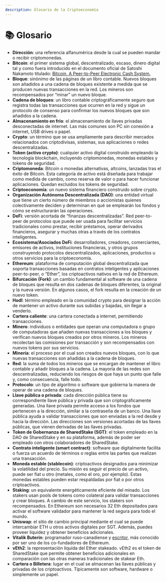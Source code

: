 ```yaml
---
description: Glosario de la Criptoeconomía
---
```


# 📚 Glosario

* **Dirección**: una referencia alfanumérica desde la cual se pueden mandar o recibir criptomonedas.
* **Bitcoin**: el primer sistema global, descentralizado, escaso, dinero digital tal y como fuera introducido en el documento oficial de Satoshi Nakamoto titulado: [Bitcoin, A Peer-to-Peer Electronic Cash System.](https://bitcoin.org/bitcoin.pdf)
* **Bloque**: sinónimo de las páginas de un libro contable. Nuevos bloques son añadidos a una cadena de bloques existente a medida que se producen nuevas transacciones en la red. Los mineros son recompensados por “minar” un nuevo bloque.
* **Cadena de bloques**: un libro contable criptográficamente seguro que registra todas las transacciones que ocurren en la red y sigue un protocolo de consenso para confirmar los nuevos bloques que son añadidos a la cadena.
* **Almacenamiento en frío**: el almacenamiento de llaves privadas desconectadas de internet. Las más comunes son PC sin conexión a internet, USB drives o papel.
* **Crypto**: un término que se usa ampliamente para describir mercados relacionados con criptodivisas, sistemas, sus aplicaciones o redes descentralizadas.
* **Token \(activo crypto\)**: cualquier activo digital construido empleando la tecnología blockchain, incluyendo criptomonedas, monedas estables y tokens de seguridad.
* **Criptomoneda**: Bitcoin o monedas alternativas, altcoins, lanzadas tras el éxito de Bitcoin. Esta categoría de activo está diseñada para trabajar como medida de cambio, como reserva de valor o para hacer funcionar aplicaciones. Quedan excluidos los tokens de seguridad.
* **Criptoeconomía**: un nuevo sistema financiero construido sobre crypto.
* **Organización Autónoma Descentralizada \(DAO\)**: una entidad virtual que tiene un cierto número de miembros o accionistas quienes colectivamente deciden y determinan en qué se emplearán los fondos y cómo se estructurarán las operaciones.
* **DeFi**: versión acortada de “finanzas descentralizadas”. Red peer-to-peer de protocolos que puede ser usada para facilitar servicios tradicionales como prestar, recibir préstamos, operar derivados financieros, asegurar y muchas otras a través de los contratos inteligentes.
* **Ecosistema/Asociados DeFi**: desarrolladores, creadores, comerciantes, emisores de activos, instituciones financieras, y otros grupos construyendo protocolos descentralizados, aplicaciones, productos u otros servicios para la criptoeconomía. 
* **Ethereum**: plataforma de computación global descentralizada que soporta transacciones basadas en contratos inteligentes y aplicaciones peer-to-peer, o “Ether”, los criptoactivos nativos en la red de Ethereum.
* **Bifurcación** **\(Fork\)**: un cambio fundamental al software de una cadena de bloques que resulta en dos cadenas de bloques diferentes, la original y la nueva versión. En algunos casos, el fork resulta en la creación de un nuevo token.
* **Hodl**: término empleado en la comunidad crypto para designar la acción de mantener un activo durante sus subidas y bajadas, sin llegar a venderlo.
* **Cartera caliente**: una cartera conectada a internet, permitiendo transacciones.
* **Minero**: individuos o entidades que operan una computadora o grupo de computadoras que añaden nuevas transacciones a los bloques y verifican nuevos bloques creados por otros mineros. Los mineros recolectan las comisiones por transacción y son recompensados con nuevos tokens por sus servicios.
* **Minería**: el proceso por el cual son creados nuevos bloques, con lo que nuevas transacciones son añadidas a la cadena de bloques.
* **Red**: la suma de todos los mineros que se encargan de mantener el libro contable y añadir bloques a la cadena. La mayoría de las redes son descentralizadas, reduciendo los riesgos de que haya un punto que falle y, como consecuencia, falle todo.
* **Protocolo**: un tipo de algoritmo o software que gobierna la manera de operar de una cadena de bloques.
* **Llave pública o privada**: cada dirección pública tiene su correspondiente llave pública y privada que son criptográficamente generadas. Una llave privada permite acceso a los fondos que pertenecen a la dirección, similar a la contraseña de un banco. Una llave pública ayuda a validar transacciones que son enviadas a la red desde y hacia la dirección. Las direcciones son versiones acortadas de las llaves públicas, que vienen derivadas de las llaves privadas.
* **Token de Gobernanza de SharedStake \(SGT\)**: el token empleado en la DAO de SharedStake y en su plataforma, además de poder ser empleado con otros colaboradores de SharedStake.
* **Contrato inteligente \(smart contract\)**: software que digitalmente facilita o fuerza un acuerdo de términos o reglas entre las partes que realizan una transacción.
* **Moneda estable \(stablecoin\)**: criptoactivos designados para minimizar la volatilidad del precio. Su misión es seguir el precio de un activo, puede ser fiat u otro \(metales, como el oro, por ejemplo\). Estas monedas estables pueden estar respaldadas por fiat o por otros criptoactivos.
* **Staking**: un equivalente energéticamente eficiente del minado. Los stakers usan pools de tokens como colateral para validar transacciones y crear bloques. A cambio de este servicio, los stakers son recompensados. En Ethereum son necesarios 32 Eth depositados para activar el software validador para mantener la red segura para todo el mundo. 
* **Uniswap**: el sitio de cambio principal mediante el cual se puede intercambiar ETH u otros activos digitales por SGT. Además, puedes proveer liquidez y obtener beneficios adicionales.
* **Vitalik Buterin**: programador ruso-canadiense y [escritor](https://vitalik.ca/), más conocido por ser uno de los co-fundadores de Ethereum.
* **vEth2**: la representación líquida del Ether stakeado. vEth2 es el token de SharedStake que permite obtener beneficios adicionales en comparación con las otras maneras tradicionales de stakear Eth.
* **Cartera o Billetera**: lugar en el cual se almacenan las llaves públicas y privadas de los criptoactivos. Típicamente son software, hardware o simplemente un papel.

